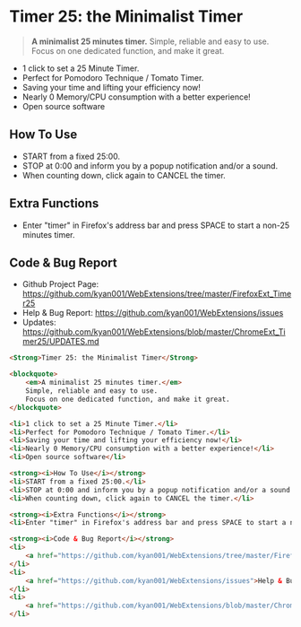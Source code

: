 # Timer 25: the Minimalist Timer

> **A minimalist 25 minutes timer.**
> Simple, reliable and easy to use.
> Focus on one dedicated function, and make it great.

* 1 click to set a 25 Minute Timer.
* Perfect for Pomodoro Technique / Tomato Timer.
* Saving your time and lifting your efficiency now!
* Nearly 0 Memory/CPU consumption with a better experience!
* Open source software

## How To Use
* START from a fixed 25:00.
* STOP at 0:00 and inform you by a popup notification and/or a sound.
* When counting down, click again to CANCEL the timer.

## Extra Functions
* Enter "timer" in Firefox's address bar and press SPACE to start a non-25 minutes timer.

## Code & Bug Report
* Github Project Page: https://github.com/kyan001/WebExtensions/tree/master/FirefoxExt_Timer25
* Help & Bug Report: https://github.com/kyan001/WebExtensions/issues
* Updates: https://github.com/kyan001/WebExtensions/blob/master/ChromeExt_Timer25/UPDATES.md

```html
<Strong>Timer 25: the Minimalist Timer</Strong>

<blockquote>
    <em>A minimalist 25 minutes timer.</em>
    Simple, reliable and easy to use.
    Focus on one dedicated function, and make it great.
</blockquote>

<li>1 click to set a 25 Minute Timer.</li>
<li>Perfect for Pomodoro Technique / Tomato Timer.</li>
<li>Saving your time and lifting your efficiency now!</li>
<li>Nearly 0 Memory/CPU consumption with a better experience!</li>
<li>Open source software</li>

<strong><i>How To Use</i></strong>
<li>START from a fixed 25:00.</li>
<li>STOP at 0:00 and inform you by a popup notification and/or a sound.</li>
<li>When counting down, click again to CANCEL the timer.</li>

<strong><i>Extra Functions</i></strong>
<li>Enter "timer" in Firefox's address bar and press SPACE to start a non-25 minutes timer.</li>

<strong><i>Code & Bug Report</i></strong>
<li>
    <a href="https://github.com/kyan001/WebExtensions/tree/master/FirefoxExt_Timer25">Github Project Page</a>
</li>
<li>
    <a href="https://github.com/kyan001/WebExtensions/issues">Help & Bug Report</a>
</li>
<li>
    <a href="https://github.com/kyan001/WebExtensions/blob/master/ChromeExt_Timer25/UPDATES.md">Updates</a>
</li>
```
